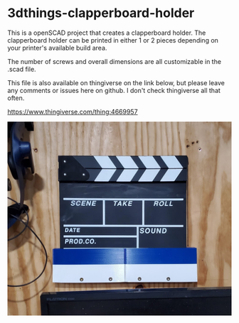 # 3dthings-clapperboard-holder
This is a openSCAD project that creates a clapperboard holder. The clapperboard
holder can be printed in either 1 or 2 pieces depending on your printer's
available build area.

The number of screws and overall dimensions are all customizable in the .scad
file.

This file is also available on thingiverse on the link below, but please
leave any comments or issues here on github. I don't check thingiverse all that
often.

https://www.thingiverse.com/thing:4669957

![Image of Clapperboard Holder](img/clapperboard-holder.jpg)
